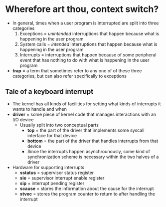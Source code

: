 # Wherefore art thou, context switch?
- In general, times when a user program is interrupted are split into three
  categories
    1. Exceptions = *unintended* interruptions that happen because what is
    happening in the user program
    2. System calls = *intended* interruptions that happen because what is
    happening in the user program
    3. Interrupts = interruptions that happen because of some peripheral event
    that has nothing to do with what is happening in the user program
- **trap** = a term that sometimes refer to any one of of these three
  categories, but can also refer specifically to exceptions

## Tale of a keyboard interrupt
- The kernel has all kinds of facilities for setting what kinds of interrupts it
  wants to handle and when
- **driver** = some piece of kernel code that manages interactions with an I/O
  device
    * Usually split into two conceptual parts
        + **top** = the part of the driver that implements some syscall
        interface for that device
        + **bottom** = the part of the driver that handles interrupts from that
        device
        + Since the interrupts happen asynchrounously, some kind of
        synchronization scheme is necessary within the two halves of a driver
- Hardware for supporting interrupts
    * **sstatus** = supervisor status register
    * **sie** = supervisor interrupt enable register
    * **sip** = interrupt pending register
    * **scause** = stores the information about the cause for the interrupt
    * **stvec** = stores the program counter to return to after handling the
    interrupt
